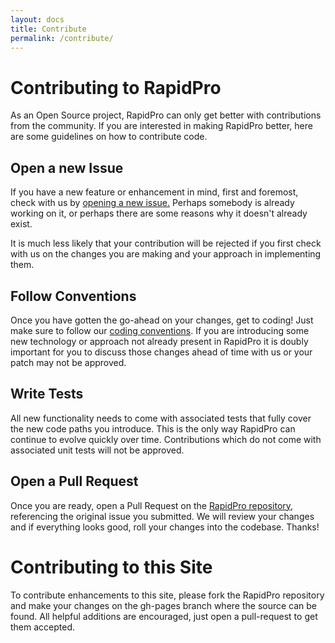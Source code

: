 ```yaml
---
layout: docs
title: Contribute
permalink: /contribute/
---
```


# Contributing to RapidPro

As an Open Source project, RapidPro can only get better with contributions from
the community. If you are interested in making RapidPro better, here are some
guidelines on how to contribute code.

## Open a new Issue

If you have a new feature or enhancement in mind, first and foremost, check
with us by [opening a new issue.](https://github.com/rapidpro/rapidpro/issues/new)
Perhaps somebody is already working on it, or perhaps there are some
reasons why it doesn't already exist.

It is much less likely that your contribution will be rejected if you first check
with us on the changes you are making and your approach in implementing them.

## Follow Conventions

Once you have gotten the go-ahead on your changes, get to coding! Just make sure
to follow our [coding conventions](/docs/coding-conventions/). If you are
introducing some new technology or approach not already present in RapidPro
it is doubly important for you to discuss those changes ahead of time with us
or your patch may not be approved.

## Write Tests

All new functionality needs to come with associated tests that fully cover
the new code paths you introduce. This is the only way RapidPro can continue
to evolve quickly over time. Contributions which do not come with associated
unit tests will not be approved.

## Open a Pull Request

Once you are ready, open a Pull Request on the
[RapidPro repository](https://github.com/rapidpro/rapidpro/), referencing
the original issue you submitted. We will review your changes and if everything
looks good, roll your changes into the codebase. Thanks!

# Contributing to this Site

To contribute enhancements to this site, please fork the RapidPro repository
and make your changes on the gh-pages branch where the source can be found. All
helpful additions are encouraged, just open a pull-request to get them accepted.
